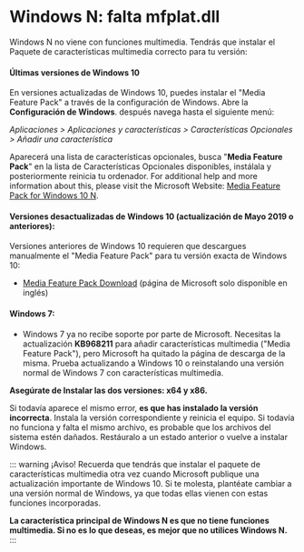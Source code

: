 # Windows N: falta mfplat.dll

Windows N no viene con funciones multimedia. Tendrás que instalar el Paquete de características multimedia correcto para tu versión:

#### Últimas versiones de Windows 10
En versiones actualizadas de Windows 10, puedes instalar el "Media Feature Pack" a través de la configuración de Windows. Abre la **Configuración de Windows**. después navega hasta el siguiente menú:

*Aplicaciones > Aplicaciones y características > Características Opcionales > Añadir una característica*

Aparecerá una lista de características opcionales, busca "**Media Feature Pack**" en la lista de Características Opcionales disponibles, instálala y posteriormente reinicia tu ordenador. For additional help and more information about this, please visit the Microsoft Website: [Media Feature Pack for Windows 10 N](https://support.microsoft.com/help/4516397/media-feature-pack-for-windows-10-n-november-2019).

#### Versiones desactualizadas de Windows 10 (actualización de Mayo 2019 o anteriores):
Versiones anteriores de Windows 10 requieren que descargues manualmente el "Media Feature Pack" para tu versión exacta de Windows 10:
  * [Media Feature Pack Download](https://www.microsoft.com/en-us/software-download/mediafeaturepack) (página de Microsoft solo disponible en inglés)

#### Windows 7:
  * Windows 7 ya no recibe soporte por parte de Microsoft. Necesitas la actualización **KB968211** para añadir características multimedia ("Media Feature Pack"), pero Microsoft ha quitado la página de descarga de la misma. Prueba actualizando a Windows 10 o reinstalando una versión normal de Windows 7 con características multimedia.

**Asegúrate de Instalar las dos versiones: x64 y x86.**

Si todavía aparece el mismo error, **es que has instalado la versión incorrecta**. Instala la versión correspondiente y reinicia el equipo. Si todavía no funciona y falta el mismo archivo, es probable que los archivos del sistema estén dañados. Restáuralo a un estado anterior o vuelve a instalar Windows.

::: warning
¡Aviso! Recuerda que tendrás que instalar el paquete de características multimedia otra vez cuando Microsoft publique una actualización importante de Windows 10. Si te molesta, plantéate cambiar a una versión normal de Windows, ya que todas ellas vienen con estas funciones incorporadas.

**La característica principal de Windows N es que no tiene funciones multimedia. Si no es lo que deseas, es mejor que no utilices Windows N.**
:::
